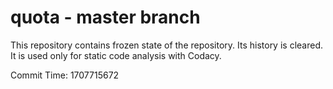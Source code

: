 # quota - master branch

This repository contains frozen state of the repository.
Its history is cleared. It is used only for static code
analysis with Codacy.

Commit Time: 1707715672